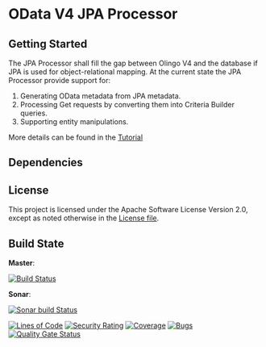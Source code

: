 # OData V4 JPA Processor

## Getting Started

The JPA Processor shall fill the gap between Olingo V4 and the database if JPA is used for object-relational mapping.
At the current state the JPA Processor provide support for:  
1. Generating OData metadata from JPA metadata.  
2. Processing Get requests by converting them into Criteria Builder queries.  
3. Supporting entity manipulations.  

More details can be found in the [Tutorial](https://github.com/SAP/olingo-jpa-processor-v4/blob/develop/jpa-tutorial/Tutorials/Introduction/Introduction.md)

## Dependencies

## License

This project is licensed under the Apache Software License Version 2.0, except as noted otherwise in the [License file](/LICENSE.txt).

## Build State

__Master__: 

[![Build Status](https://prod-build10200.wdf.sap.corp/job/odata-jpa/job/odata-jpa-odata-v4-jpa-processor-PR-linuxx86_64-linuxx86_64/badge/icon?style=plastic)](https://prod-build10200.wdf.sap.corp:443/job/odata-jpa/job/odata-jpa-odata-v4-jpa-processor-PR-linuxx86_64-linuxx86_64/) 

__Sonar__:

[![Sonar build Status](https://prod-build10200.wdf.sap.corp:443/job/odata-jpa/job/odata-jpa-odata-v4-jpa-processor-master-CI-sonar-sonar/12/badge/icon?style=plastic)](https://prod-build10200.wdf.sap.corp:443/job/odata-jpa/job/odata-jpa-odata-v4-jpa-processor-master-CI-sonar-sonar/)

[![Lines of Code](https://sonarci.wdf.sap.corp:8443/sonar/api/badges/measure?key=com.sap.olingo%3Aodata-jpa&metric=ncloc)](https://sonarci.wdf.sap.corp:8443/sonar/dashboard?id=com.sap.olingo%3Aodata-jpa)
[![Security Rating](https://sonarci.wdf.sap.corp:8443/sonar/api/badges/measure?key=com.sap.olingo%3Aodata-jpa&metric=security_rating)](https://sonarci.wdf.sap.corp:8443/sonar/dashboard?id=com.sap.olingo%3Aodata-jpa)
[![Coverage](https://sonarci.wdf.sap.corp:8443/sonar/api/badges/measure?key=com.sap.olingo%3Aodata-jpa&metric=coverage)](https://sonarci.wdf.sap.corp:8443/sonar/dashboard?id=com.sap.olingo%3Aodata-jpa)
[![Bugs](https://sonarci.wdf.sap.corp:8443/sonar/api/badges/measure?key=com.sap.olingo%3Aodata-jpa&metric=bugs)](https://sonarci.wdf.sap.corp:8443/sonar/dashboard?id=com.sap.olingo%3Aodata-jpa)
[![Quality Gate Status](https://sonarci.wdf.sap.corp:8443/sonar/api/badges/measure?key=com.sap.olingo%3Aodata-jpa&metric=alert_status)](https://sonarci.wdf.sap.corp:8443/sonar/dashboard?id=com.sap.olingo%3Aodata-jpa)
